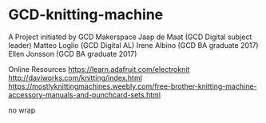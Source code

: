 # GCD-knitting-machine

A Project initiated by GCD Makerspace
Jaap de Maat (GCD Digital subject leader)
Matteo Loglio (GCD Digital AL)
Irene Albino (GCD BA graduate 2017)
Ellen Jonsson (GCD BA graduate 2017)

Online Resources
https://learn.adafruit.com/electroknit
http://daviworks.com/knitting/index.html
https://mostlyknittingmachines.weebly.com/free-brother-knitting-machine-accessory-manuals-and-punchcard-sets.html

 no wrap
